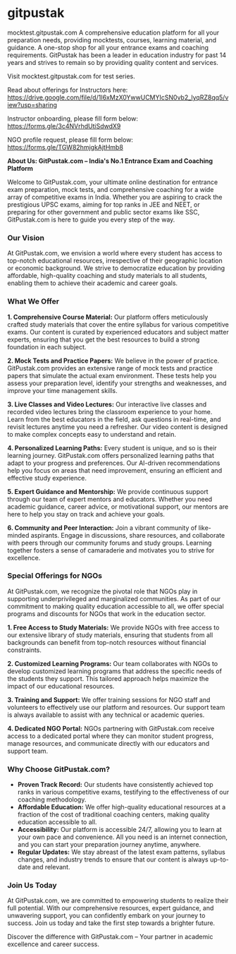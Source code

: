 # gitpustak
mocktest.gitpustak.com 
A comprehensive education platform for all your preparation needs, providing mocktests, courses, learning material, and guidance.  A one-stop shop for all your entrance exams and coaching requirements.  GitPustak has been a leader in education industry for past 14 years and strives to remain so by providing quality content and services.

Visit mocktest.gitpustak.com for test series. 

Read about offerings for Instructors here: https://drive.google.com/file/d/1I6xMzX0YwwUCMYIcSN0vb2_lyqRZ8qq5/view?usp=sharing

Instructor onboarding, please fill form below:
https://forms.gle/3c4NVrhdUtiSdwdX9

NGO profile request, please fill form below:
https://forms.gle/TGW82hmjgkAjtHmb8


**About Us: GitPustak.com – India's No.1 Entrance Exam and Coaching Platform**

Welcome to GitPustak.com, your ultimate online destination for entrance exam preparation, mock tests, and comprehensive coaching for a wide array of competitive exams in India. Whether you are aspiring to crack the prestigious UPSC exams, aiming for top ranks in JEE and NEET, or preparing for other government and public sector exams like SSC, GitPustak.com is here to guide you every step of the way.

### Our Vision

At GitPustak.com, we envision a world where every student has access to top-notch educational resources, irrespective of their geographic location or economic background. We strive to democratize education by providing affordable, high-quality coaching and study materials to all students, enabling them to achieve their academic and career goals.

### What We Offer

**1. Comprehensive Course Material:**
Our platform offers meticulously crafted study materials that cover the entire syllabus for various competitive exams. Our content is curated by experienced educators and subject matter experts, ensuring that you get the best resources to build a strong foundation in each subject.

**2. Mock Tests and Practice Papers:**
We believe in the power of practice. GitPustak.com provides an extensive range of mock tests and practice papers that simulate the actual exam environment. These tests help you assess your preparation level, identify your strengths and weaknesses, and improve your time management skills.

**3. Live Classes and Video Lectures:**
Our interactive live classes and recorded video lectures bring the classroom experience to your home. Learn from the best educators in the field, ask questions in real-time, and revisit lectures anytime you need a refresher. Our video content is designed to make complex concepts easy to understand and retain.

**4. Personalized Learning Paths:**
Every student is unique, and so is their learning journey. GitPustak.com offers personalized learning paths that adapt to your progress and preferences. Our AI-driven recommendations help you focus on areas that need improvement, ensuring an efficient and effective study experience.

**5. Expert Guidance and Mentorship:**
We provide continuous support through our team of expert mentors and educators. Whether you need academic guidance, career advice, or motivational support, our mentors are here to help you stay on track and achieve your goals.

**6. Community and Peer Interaction:**
Join a vibrant community of like-minded aspirants. Engage in discussions, share resources, and collaborate with peers through our community forums and study groups. Learning together fosters a sense of camaraderie and motivates you to strive for excellence.

### Special Offerings for NGOs

At GitPustak.com, we recognize the pivotal role that NGOs play in supporting underprivileged and marginalized communities. As part of our commitment to making quality education accessible to all, we offer special programs and discounts for NGOs that work in the education sector.

**1. Free Access to Study Materials:**
We provide NGOs with free access to our extensive library of study materials, ensuring that students from all backgrounds can benefit from top-notch resources without financial constraints.

**2. Customized Learning Programs:**
Our team collaborates with NGOs to develop customized learning programs that address the specific needs of the students they support. This tailored approach helps maximize the impact of our educational resources.

**3. Training and Support:**
We offer training sessions for NGO staff and volunteers to effectively use our platform and resources. Our support team is always available to assist with any technical or academic queries.

**4. Dedicated NGO Portal:**
NGOs partnering with GitPustak.com receive access to a dedicated portal where they can monitor student progress, manage resources, and communicate directly with our educators and support team.

### Why Choose GitPustak.com?

- **Proven Track Record:** Our students have consistently achieved top ranks in various competitive exams, testifying to the effectiveness of our coaching methodology.
- **Affordable Education:** We offer high-quality educational resources at a fraction of the cost of traditional coaching centers, making quality education accessible to all.
- **Accessibility:** Our platform is accessible 24/7, allowing you to learn at your own pace and convenience. All you need is an internet connection, and you can start your preparation journey anytime, anywhere.
- **Regular Updates:** We stay abreast of the latest exam patterns, syllabus changes, and industry trends to ensure that our content is always up-to-date and relevant.

### Join Us Today

At GitPustak.com, we are committed to empowering students to realize their full potential. With our comprehensive resources, expert guidance, and unwavering support, you can confidently embark on your journey to success. Join us today and take the first step towards a brighter future.

Discover the difference with GitPustak.com – Your partner in academic excellence and career success.
